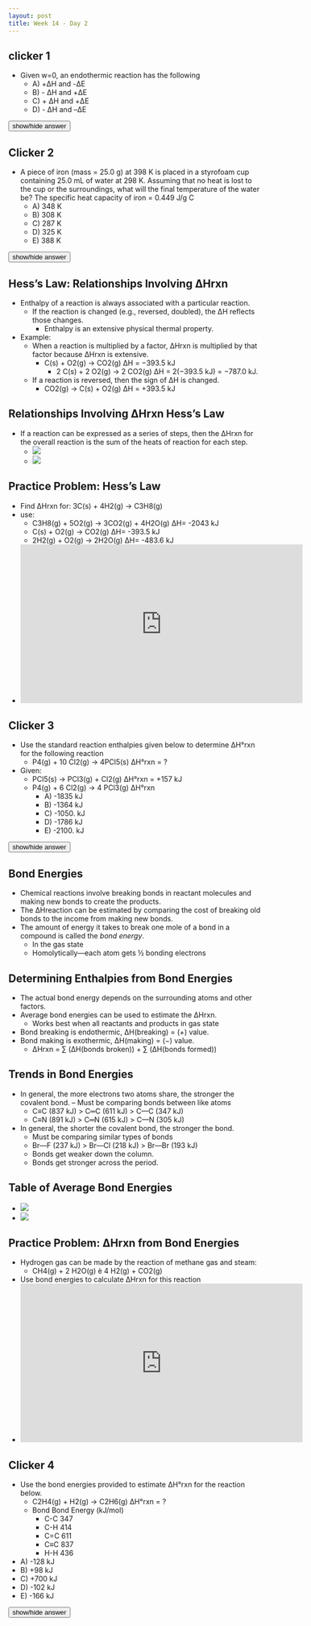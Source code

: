```yaml
---
layout: post
title: Week 14 - Day 2
---
```


## clicker 1

+ Given w=0, an endothermic reaction has the following
  + A) +ΔH and -ΔE
  + B) - ΔH and +ΔE
  + C) + ΔH and +ΔE
  + D) - ΔH and –ΔE

<span id="c6" style="display:none">If w = 0, no work done, endothermic so heat must flow into the system
both positive (C)</span>
<input type="button" onclick="$('#c6').toggle()" value="show/hide answer"/>


## Clicker 2

+ A piece of iron (mass = 25.0 g) at 398 K is placed in a styrofoam cup containing 25.0 mL of water at 298 K. Assuming that no heat is lost to the cup or the surroundings, what will the final temperature of the water be? The specific heat capacity of iron = 0.449 J/g C
  + A) 348 K
  + B) 308 K
  + C) 287 K
  + D) 325 K
  + E) 388 K

<span id="c7" style="display:none">Answer: B <iframe width="560" height="315" src="https://www.youtube.com/embed/cG6zPlmIk9g" frameborder="0" allowfullscreen></iframe></span>
<input type="button" onclick="$('#c7').toggle()" value="show/hide answer"/>

## Hess’s Law: Relationships Involving ΔHrxn

+ Enthalpy of a reaction is always associated with a particular reaction.
  + If the reaction is changed (e.g., reversed, doubled), the ΔH reflects those changes.
    + Enthalpy is an extensive physical thermal property.
+ Example:
  + When a reaction is multiplied by a factor, ΔHrxn is multiplied by that factor because ΔHrxn is extensive.
    + C(s) + O2(g) → CO2(g) ΔH = −393.5 kJ
      + 2 C(s) + 2 O2(g) → 2 CO2(g) ΔH = 2(−393.5 kJ) = −787.0 kJ.
  + If a reaction is reversed, then the sign of ΔH is changed.
    + CO2(g) → C(s) + O2(g) ΔH = +393.5 kJ

## Relationships Involving ΔHrxn Hess’s Law

+ If a reaction can be expressed as a series of steps, then the ΔHrxn for the overall reaction is the sum of the heats of reaction for each step.
  + ![](../../../assets/2016-11-16-week-14-day-2-64bca.png)
  + ![](../../../assets/2016-11-16-week-14-day-2-ff56d.png)

## Practice Problem: Hess’s Law

+ Find ΔHrxn for: 3C(s) + 4H2(g) -> C3H8(g)
+ use:
  + C3H8(g) + 5O2(g) -> 3CO2(g) + 4H2O(g) ΔH= -2043 kJ
  + C(s) + O2(g) -> CO2(g) ΔH= -393.5 kJ
  + 2H2(g) + O2(g) -> 2H2O(g) ΔH= -483.6 kJ
+ <iframe width="560" height="315" src="https://www.youtube.com/embed/een57GXMuKM" frameborder="0" allowfullscreen></iframe>

## Clicker 3

+ Use the standard reaction enthalpies given below to determine ΔH°rxn for the following reaction
  + P4(g) + 10 Cl2(g) → 4PCl5(s) ΔH°rxn = ?
+ Given:
  + PCl5(s) → PCl3(g) + Cl2(g) ΔH°rxn = +157 kJ
  + P4(g) + 6 Cl2(g) → 4 PCl3(g) ΔH°rxn
    + A) -1835 kJ
    + B) -1364 kJ
    + C) -1050. kJ
    + D) -1786 kJ
    + E) -2100. kJ

<span id="c7" style="display:none">Answer: A <iframe width="560" height="315" src="https://www.youtube.com/embed/TzY2Y0j8J-A" frameborder="0" allowfullscreen></iframe></span>
<input type="button" onclick="$('#c7').toggle()" value="show/hide answer"/>

## Bond Energies

+ Chemical reactions involve breaking bonds in reactant molecules and making new bonds to create the products.
+ The ΔHreaction can be estimated by comparing the cost of breaking old bonds to the income from making new bonds.
+ The amount of energy it takes to break one mole of a bond in a compound is called the *bond energy*.
  + In the gas state
  + Homolytically—each atom gets ½ bonding electrons

## Determining Enthalpies from Bond Energies

+ The actual bond energy depends on the surrounding atoms and other factors.
+ Average bond energies can be used to estimate the ΔHrxn.
  + Works best when all reactants and products in gas state
+ Bond breaking is endothermic, ΔH(breaking) = (+) value.
+ Bond making is exothermic, ΔH(making) = (−) value.
  + ΔHrxn = ∑ (ΔH(bonds broken)) + ∑ (ΔH(bonds formed))

## Trends in Bond Energies

+ In general, the more electrons two atoms share, the stronger the covalent bond. – Must be comparing bonds between like atoms
  + C≡C (837 kJ) > C═C (611 kJ) > C—C (347 kJ)
  + C≡N (891 kJ) > C═N (615 kJ) > C—N (305 kJ)
+ In general, the shorter the covalent bond, the stronger the bond.
  + Must be comparing similar types of bonds
  + Br—F (237 kJ) > Br—Cl (218 kJ) > Br—Br (193 kJ)
  + Bonds get weaker down the column.
  + Bonds get stronger across the period.

## Table of Average Bond Energies

+ ![](../../../assets/2016-11-16-week-14-day-2-a681e.png)
+ ![](../../../assets/2016-11-16-week-14-day-2-157b7.png)

## Practice Problem: ΔHrxn from Bond Energies

+ Hydrogen gas can be made by the reaction of methane gas and steam:
  + CH4(g) + 2 H2O(g) è 4 H2(g) + CO2(g)
+ Use bond energies to calculate ΔHrxn for this reaction
+ <iframe width="560" height="315" src="https://www.youtube.com/embed/U0K3MFemXac" frameborder="0" allowfullscreen></iframe>

## Clicker 4

+ Use the bond energies provided to estimate ΔH°rxn for the reaction
below.
  + C2H4(g) + H2(g) → C2H6(g) ΔH°rxn = ?
  + Bond Bond Energy (kJ/mol)
    + C-C 347
    + C-H 414
    + C=C 611
    + C≡C 837
    + H-H 436
+ A) -128 kJ
+ B) +98 kJ
+ C) +700 kJ
+ D) -102 kJ
+ E) -166 kJ

<span id="c8" style="display:none">Answer: A</span>
<input type="button" onclick="$('#c8').toggle()" value="show/hide answer"/>
